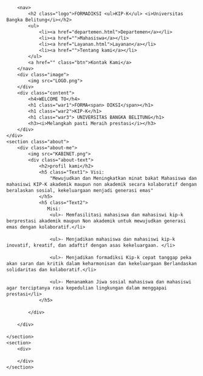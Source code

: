 <!DOCTYPE html>
<html lang="en">
<head>
    <meta charset="UTF-8">
    <meta name="viewport" content="width=device-width, initial-scale=1.0">
    <title>FORMADIKSI</title>
    <link rel="stylesheet" href="index.css">
   
</head>
<body>
    <div class="index" >
        
        <nav>
            <h2 class="logo">FORMADIKSI <ul>KIP-K</ul> <i>Universitas Bangka Belitung</i></h2>
            <ul>
                <li><a href="departemen.html">Departemen</a></li>
                <li><a href="">Mahasiswa</a></li>
                <li><a href="Layanan.html">Layanan</a></li>
                <li><a href="">Tentang kami</a></li>
            </ul>
            <a href="" class="btn">Kontak Kami</a>
        </nav>
        <div class="image">
            <img src="LOGO.png">
        </div>
        <div class="content">
            <h4>WELCOME TO</h4>
            <h1 class="war1">FORMA<span> DIKSI</span></h1>
            <h1 class="war2">KIP-K</h1>
            <h1 class="war3"> UNIVERSITAS BANGKA BELITUNG</h1>
            <h3><i>Melangkah pasti Meraih prestasi</i></h3>
        </div>
    </div>
    <section class="about">
        <div class="about-me">
            <img src="KABINET.png">
            <div class="about-text">
                <h2>profil kami</h2>
                <h5 class="Text1"> Visi: 
                    "Mewujudkan dan Meningkatkan minat bakat Mahasiswa dan mahasiswi KIP-K akademik maupun non akademik secara kolaboratif dengan beralaskan sosial, kekeluargaan menjadi generasi emas"
                </h5>
                <h5 class="Text2">
                   Misi:
                    <ul>- Memfasilitasi mahasiswa dan mahasiswi kip-k berprestasi akademik maupun Non akademik untuk mewujudkan generasi emas dengan kolaboratif.</li>

                    <ul>- Menjadikan mahasiswa dan mahasiswi kip-k inovatif, kreatif, dan adaftif dengan asas kekeluargaan. </li>

                    <ul>- Menjadikan formadiksi Kip-k cepat tanggap peka akan saran dan kritik dalam keharmonisan dan kekeluargaan Berlandaskan solidaritas dan kolaboratif.</li>

                    <ul>- Menanamkan Jiwa sosial mahasiswa dan mahasiswi agar terciptanya rasa kepedulian lingkungan dalam menggapai prestasi</li>
                </h5>

            </div>

        </div>

    </section>
    <section>
        <div>

        </div>
    </section>
</body>
</html>
